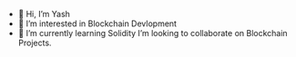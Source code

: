 - 👋 Hi, I’m Yash
- 👀 I’m interested in Blockchain Devlopment
- 🌱 I’m currently learning Solidity
    I’m looking to collaborate on Blockchain Projects.





<!---
The-Yash is a ✨ special ✨ repository because its `README.md` (this file) appears on your GitHub profile.
You can click the Preview link to take a look at your changes.
--->
